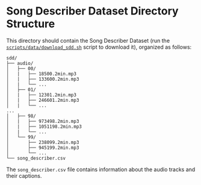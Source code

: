 # Song Describer Dataset Directory Structure

This directory should contain the Song Describer Dataset (run the [`scripts/data/download_sdd.sh`](../../scripts/data/download_sdd.sh) script to download it), organized as follows:

```
sdd/
├── audio/
│   ├── 00/
│   |   ├── 18500.2min.mp3
│   |   ├── 133600.2min.mp3
│   |   └── ...
│   ├── 01/
│   |   ├── 12301.2min.mp3
│   |   ├── 246601.2min.mp3
│   |   └── ...
...
│   ├── 98/
│   |   ├── 973498.2min.mp3
│   |   ├── 1051198.2min.mp3
│   |   └── ...
│   └── 99/
│       ├── 238099.2min.mp3
│       ├── 945199.2min.mp3
│       └── ...
└── song_describer.csv
```

The `song_describer.csv` file contains information about the audio tracks and their captions.